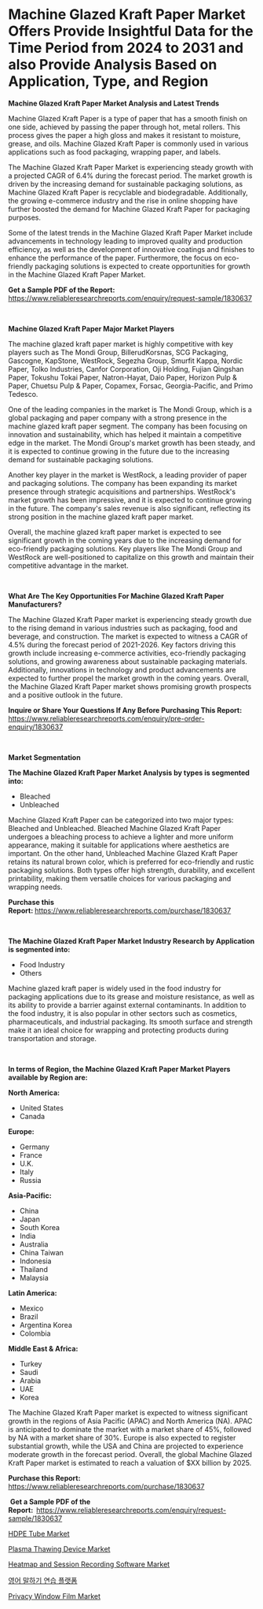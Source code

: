 <p><h1>Machine Glazed Kraft Paper Market Offers Provide Insightful Data for the Time Period from 2024 to 2031 and also Provide Analysis Based on Application, Type, and Region</h1></p><p><strong>Machine Glazed Kraft Paper Market Analysis and Latest Trends</strong></p>
<p><p>Machine Glazed Kraft Paper is a type of paper that has a smooth finish on one side, achieved by passing the paper through hot, metal rollers. This process gives the paper a high gloss and makes it resistant to moisture, grease, and oils. Machine Glazed Kraft Paper is commonly used in various applications such as food packaging, wrapping paper, and labels.</p><p>The Machine Glazed Kraft Paper Market is experiencing steady growth with a projected CAGR of 6.4% during the forecast period. The market growth is driven by the increasing demand for sustainable packaging solutions, as Machine Glazed Kraft Paper is recyclable and biodegradable. Additionally, the growing e-commerce industry and the rise in online shopping have further boosted the demand for Machine Glazed Kraft Paper for packaging purposes.</p><p>Some of the latest trends in the Machine Glazed Kraft Paper Market include advancements in technology leading to improved quality and production efficiency, as well as the development of innovative coatings and finishes to enhance the performance of the paper. Furthermore, the focus on eco-friendly packaging solutions is expected to create opportunities for growth in the Machine Glazed Kraft Paper Market.</p></p>
<p><strong>Get a Sample PDF of the Report:&nbsp;</strong> <a href="https://www.reliableresearchreports.com/enquiry/request-sample/1830637">https://www.reliableresearchreports.com/enquiry/request-sample/1830637</a></p>
<p>&nbsp;</p>
<p><strong>Machine Glazed Kraft Paper Major Market Players</strong></p>
<p><p>The machine glazed kraft paper market is highly competitive with key players such as The Mondi Group, BillerudKorsnas, SCG Packaging, Gascogne, KapStone, WestRock, Segezha Group, Smurfit Kappa, Nordic Paper, Tolko Industries, Canfor Corporation, Oji Holding, Fujian Qingshan Paper, Tokushu Tokai Paper, Natron-Hayat, Daio Paper, Horizon Pulp & Paper, Chuetsu Pulp & Paper, Copamex, Forsac, Georgia-Pacific, and Primo Tedesco.</p><p>One of the leading companies in the market is The Mondi Group, which is a global packaging and paper company with a strong presence in the machine glazed kraft paper segment. The company has been focusing on innovation and sustainability, which has helped it maintain a competitive edge in the market. The Mondi Group's market growth has been steady, and it is expected to continue growing in the future due to the increasing demand for sustainable packaging solutions.</p><p>Another key player in the market is WestRock, a leading provider of paper and packaging solutions. The company has been expanding its market presence through strategic acquisitions and partnerships. WestRock's market growth has been impressive, and it is expected to continue growing in the future. The company's sales revenue is also significant, reflecting its strong position in the machine glazed kraft paper market.</p><p>Overall, the machine glazed kraft paper market is expected to see significant growth in the coming years due to the increasing demand for eco-friendly packaging solutions. Key players like The Mondi Group and WestRock are well-positioned to capitalize on this growth and maintain their competitive advantage in the market.</p></p>
<p>&nbsp;</p>
<p><strong>What Are The Key Opportunities For Machine Glazed Kraft Paper Manufacturers?</strong></p>
<p><p>The Machine Glazed Kraft Paper market is experiencing steady growth due to the rising demand in various industries such as packaging, food and beverage, and construction. The market is expected to witness a CAGR of 4.5% during the forecast period of 2021-2026. Key factors driving this growth include increasing e-commerce activities, eco-friendly packaging solutions, and growing awareness about sustainable packaging materials. Additionally, innovations in technology and product advancements are expected to further propel the market growth in the coming years. Overall, the Machine Glazed Kraft Paper market shows promising growth prospects and a positive outlook in the future.</p></p>
<p><strong>Inquire or Share Your Questions If Any Before Purchasing This Report:</strong> <a href="https://www.reliableresearchreports.com/enquiry/pre-order-enquiry/1830637">https://www.reliableresearchreports.com/enquiry/pre-order-enquiry/1830637</a></p>
<p>&nbsp;</p>
<p><strong>Market Segmentation</strong></p>
<p><strong>The Machine Glazed Kraft Paper Market Analysis by types is segmented into:</strong></p>
<p><ul><li>Bleached</li><li>Unbleached</li></ul></p>
<p><p>Machine Glazed Kraft Paper can be categorized into two major types: Bleached and Unbleached. Bleached Machine Glazed Kraft Paper undergoes a bleaching process to achieve a lighter and more uniform appearance, making it suitable for applications where aesthetics are important. On the other hand, Unbleached Machine Glazed Kraft Paper retains its natural brown color, which is preferred for eco-friendly and rustic packaging solutions. Both types offer high strength, durability, and excellent printability, making them versatile choices for various packaging and wrapping needs.</p></p>
<p><strong>Purchase this Report:&nbsp;</strong><a href="https://www.reliableresearchreports.com/purchase/1830637">https://www.reliableresearchreports.com/purchase/1830637</a></p>
<p>&nbsp;</p>
<p><strong>The Machine Glazed Kraft Paper Market Industry Research by Application is segmented into:</strong></p>
<p><ul><li>Food Industry</li><li>Others</li></ul></p>
<p><p>Machine glazed kraft paper is widely used in the food industry for packaging applications due to its grease and moisture resistance, as well as its ability to provide a barrier against external contaminants. In addition to the food industry, it is also popular in other sectors such as cosmetics, pharmaceuticals, and industrial packaging. Its smooth surface and strength make it an ideal choice for wrapping and protecting products during transportation and storage.</p></p>
<p>&nbsp;</p>
<p><strong>In terms of Region, the Machine Glazed Kraft Paper Market Players available by Region are:</strong></p>
<p>
    <p> <strong> North America: </strong>
        <ul>
            <li>United States</li>
            <li>Canada</li>
        </ul>
        </p> 
    <p> <strong> Europe: </strong>
        <ul>
            <li>Germany</li>
            <li>France</li>
            <li>U.K.</li>
            <li>Italy</li>
            <li>Russia</li>
        </ul>
        </p> 
    <p> <strong> Asia-Pacific: </strong>
        <ul>
            <li>China</li>
            <li>Japan</li>
            <li>South Korea</li>
            <li>India</li>
            <li>Australia</li>
            <li>China Taiwan</li>
            <li>Indonesia</li>
            <li>Thailand</li>
            <li>Malaysia</li>
        </ul>
        </p> 
    <p> <strong> Latin America: </strong>
        <ul>
            <li>Mexico</li>
            <li>Brazil</li>
            <li>Argentina Korea</li>
            <li>Colombia</li>
        </ul>
        </p> 
    <p> <strong> Middle East & Africa: </strong>
        <ul>
            <li>Turkey</li>
            <li>Saudi</li>
            <li>Arabia</li>
            <li>UAE</li>
            <li>Korea</li>
        </ul>
    </p>
    </p>
<p><p>The Machine Glazed Kraft Paper market is expected to witness significant growth in the regions of Asia Pacific (APAC) and North America (NA). APAC is anticipated to dominate the market with a market share of 45%, followed by NA with a market share of 30%. Europe is also expected to register substantial growth, while the USA and China are projected to experience moderate growth in the forecast period. Overall, the global Machine Glazed Kraft Paper market is estimated to reach a valuation of $XX billion by 2025.</p></p>
<p><strong>Purchase this Report: </strong><a href="https://www.reliableresearchreports.com/purchase/1830637">https://www.reliableresearchreports.com/purchase/1830637</a></p>
<p>&nbsp;<strong>Get a Sample PDF of the Report:&nbsp;&nbsp;</strong><a href="https://www.reliableresearchreports.com/enquiry/request-sample/1830637">https://www.reliableresearchreports.com/enquiry/request-sample/1830637</a></p>
<p><strong></strong></p>
<p><p><a href="https://github.com/julyju69/Market-Research-Report-List-2/blob/main/hdpe-tube-market.md">HDPE Tube Market</a></p><p><a href="https://view.publitas.com/reportprime-1/plasma-thawing-device-market-growth-market-trends-covid-19-impact-and-forecasts-for-period-from-2023-2030/">Plasma Thawing Device Market</a></p><p><a href="https://spotless-saver-8fd.notion.site/Heatmap-and-Session-Recording-Software-Market-Research-Report-Unlocks-Analysis-on-the-Market-Financi-8e84c7a1bd244b50a1d86c0943dd7ab8">Heatmap and Session Recording Software Market</a></p><p><a href="https://medium.com/@joshuapierce88/%EC%98%81%EC%96%B4-%ED%9A%8C%ED%99%94-%EC%97%B0%EC%8A%B5-%ED%94%8C%EB%9E%AB%ED%8F%BC-%EC%8B%9C%EC%9E%A5-%EB%B6%84%EC%84%9D-%EB%B0%8F-2024%EB%85%84%EB%B6%80%ED%84%B0-2031%EB%85%84%EA%B9%8C%EC%A7%80%EC%9D%98-%EA%B7%9C%EB%AA%A8-%EC%98%88%EC%B8%A1-7a31db4b4f3e">영어 말하기 연습 플랫폼</a></p><p><a href="https://github.com/nathandecarvalho/Market-Research-Report-List-2/blob/main/privacy-window-film-market.md">Privacy Window Film Market</a></p></p>